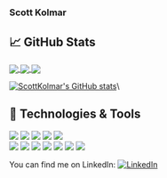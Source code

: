 ### Scott Kolmar

## &#x1f4c8; GitHub Stats
<a href="https://github.com/MartinHeinz/ScottKolmar">
  <img align="center" src="https://github-readme-stats.vercel.app/api/top-langs/?username=ScottKolmar&hide=java,html,text&title_color=ffffff&text_color=c9cacc&icon_color=2bbc8a&bg_color=1d1f21" />
</a>
<a href="https://github.com/MartinHeinz/ScottKolmar">
  <img align="center" src="https://github-readme-stats.vercel.app/api?username=ScottKolmar&hide=java,html,text&title_color=ffffff&text_color=c9cacc&icon_color=2bbc8a&bg_color=1d1f21" />
</a>
<a href="https://github.com/MartinHeinz/ScottKolmar/">
  <img align="center" src="https://github-readme-stats.vercel.app/api/pin/?username=ScottKolmar&hide=java,html,text&title_color=ffffff&text_color=c9cacc&icon_color=2bbc8a&bg_color=1d1f21" />
</a>

[![ScottKolmar's GitHub stats](https://github-readme-stats.vercel.app/api/pin/?username=ScottKolmar&hide=java,html,text&title_color=ffffff&text_color=c9cacc&icon_color=2bbc8a&bg_color=1d1f21)](https://github.com/ScottKolmar/github-readme-stats)\

## 🔧 Technologies & Tools
![](https://img.shields.io/static/v1?label=OS&message=Linux&color=<success>&logo=linux)
![](https://img.shields.io/static/v1?label=Shell&message=Bash&color=<success>&logo=bash)
![](https://img.shields.io/static/v1?label=Editor&message=Visual_Studio_Code&color=<success>&logo=vsco)
![](https://img.shields.io/static/v1?label=Code&message=Python&color=<success>&logo=python)
![](https://img.shields.io/static/v1?label=Code&message=Javascript&color=<success>&logo=javascript)\
![](https://img.shields.io/static/v1?label=Tools&message=Docker&color=<success>&logo=docker)
![](https://img.shields.io/static/v1?label=Tools&message=PostgreSQL&color=<success>&logo=postgresql)
![](https://img.shields.io/static/v1?label=Tools&message=Auth0&color=<success>&logo=auth0)
![](https://img.shields.io/static/v1?label=Tools&message=Heroku&color=<success>&logo=heroku)
![](https://img.shields.io/static/v1?label=Tools&message=Scikit-learn&color=<success>&logo=scikitlearn)
![](https://img.shields.io/static/v1?label=Tools&message=Flask&color=<success>&logo=flask)
![](https://img.shields.io/static/v1?label=Tools&message=Pandas&color=<success>&logo=pandas)


<!-- Actual text -->
You can find me on LinkedIn: [![LinkedIn][1.2]][2]
<!-- Icons -->
[1.2]: https://raw.githubusercontent.com/MartinHeinz/MartinHeinz/master/linkedin-3-16.png
<!-- Links to your social media accounts -->
[2]: https://www.linkedin.com/in/scott-kolmar-phd-4ba1641a4
